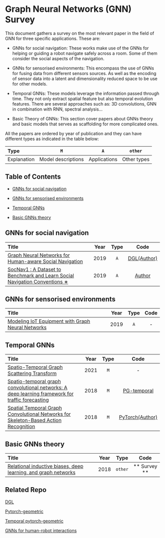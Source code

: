 # Graph Neural Networks (GNN) Survey 

This document gathers a survey on the most relevant paper in the field of GNN for three specific applications. These are:

- GNNs for social navigation: These works make use of the GNNs for helping or guiding a robot navigate safely across a room. Some of them consider the social aspects of the navigation.

- GNNs for sensorised environments: This encompass the use of GNNs for fusing data from different sensors sources. As well as the encoding of sensor data into a latent and dimensionality reduced space to be use for other models.

- Temporal GNNs: These models leverage the information passed through time. They not only extract spatial feature but also temporal evolution features. There are several approaches such as: 3D convolutions, GNN in combination with RNN, spectral analysis...

- Basic Theory of GNNs: This section cover papers about GNNs theory and basic models that serves as scaffolding for more complicated ones.

All the papers are ordered by year of publication and they can have different types as indicated in the table below:

| Type        | `M`            | `A`            | `other`     |
|:----------- |:--------------:|:--------------:|:-----------:|
| Explanation | Model descriptions | Applications | Other types |

## Table of Contents

- [GNNs for social navigation](#GNNs-for-social-navigation)

- [GNNs for sensorised environments](#GNNs-for-sensorised-environments)

- [Temporal GNNs](#Temporal-GNNs)

- [Basic GNNs theory](#Basic-GNNs-theory)


## GNNs for social navigation

| Title        | Year           | Type           | Code     |
|:----------- |:--------------:|:--------------:|:-----------:|
| [Graph Neural Networks for Human-aware Social Navigation](https://arxiv.org/abs/1909.09003) | 2019 | `A`     | [DGL(Author)](https://github.com/robocomp/sngnn)   |
| [SocNav1 : A Dataset to Benchmark and Learn Social Navigation Conventions ∗](https://arxiv.org/abs/1909.02993) | 2019 | `A`     | [Author](https://github.com/gnns4hri/SocNav1) |

## GNNs for sensorised environments

| Title    | Year       | Type    | Code     |
|:-------|:--------:|:-------:|:-------:|
| [Modeling IoT Equipment with Graph Neural Networks](https://ieeexplore.ieee.org/document/8658112) | 2019 | `A`     | -  |



## Temporal GNNs

| Title    | Year       | Type    | Code     |
|:-------|:--------:|:-------:|:-------:|
| [Spatio-Temporal Graph Scattering Transform](https://arxiv.org/abs/2012.03363)                                                                             | 2021         | `M`     | -             |
| [Spatio-temporal graph convolutional networks: A deep learning framework for traffic forecasting](https://arxiv.org/abs/1709.04875)                                                                                                                        | 2018         | `M`     | [PG-temporal](https://pytorch-geometric-temporal.readthedocs.io/en/latest/modules/root.html#temporal-graph-convolutional-layers)                              |
| [Spatial Temporal Graph Convolutional Networks for Skeleton-Based Action Recognition](https://arxiv.org/abs/1801.07455)                                                                             | 2018         | `M`     | [PyTorch(Author)](https://github.com/yysijie/st-gcn)        |

                

## Basic GNNs theory

| Title    | Year       | Type    | Code     |
|:-------|:--------:|:-------:|:-------:|
| [Relational inductive biases, deep learning, and graph networks](https://arxiv.org/abs/1806.01261)                                                                             | 2018         | `other`     | ** Survey **          |

## Related Repo

[DGL](https://www.dgl.ai)

[Pytorch-geometric](https://pytorch-geometric.readthedocs.io/en/latest/#)

[Temporal pytorch-geometric](https://pytorch-geometric-temporal.readthedocs.io/en/latest/#)

[GNNs for human-robot interactions](http://gnns4hri.org/index.html)


